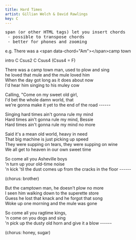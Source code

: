 ```yaml
---
title: Hard Times
artist: Gillian Welch & David Rawlings
key: C
---
```

<pre>
span (or other HTML tags) let you insert chords
 - possible to transpose chords
 - better for phones and zooming
</pre>

e.g. There was a \<span data-chord="Am">\</span>camp town

intro
C Csus2 C Csus4 (Csus4 = F)

There was a <span data-chord="Am"></span>camp town <span data-chord="G"></span>man, used to <span data-chord="F"></span>plow and <span data-chord="C"></span>sing  
<span data-chord="Am"></span>he loved that <span data-chord="G"></span>mule and the <span data-chord="F"></span>mule loved <span data-chord="C"></span>him  
When the <span data-chord="Am"></span>day got <span data-chord="G"></span>long as it <span data-chord="F"></span>does about <span data-chord="C"></span>now  
<span data-chord="Am"></span>I'd hear him <span data-chord="G"></span>singing to his <span data-chord="F"></span>muley <span data-chord="C"></span>cow

<span data-chord="C"></span>Calling, "Come on my <span data-chord="Csus2"></span>sweet old <span data-chord="C"></span>girl<span data-chord="Csus4"></span>,  
<span data-chord="C"></span>I'd bet the <span data-chord="Csus2"></span>whole damn <span data-chord="C"></span>world<span data-chord="Csus2"></span>, that  
<span data-chord="C"></span>we're gonna <span data-chord="Dm"></span>make it <span data-chord="C/E"></span>yet to the end of the <span data-chord="G"></span>road<span data-chord="Gsus"> ------</span><span data-chord="G"></span>

Singing <span data-chord="Am"></span>hard times<span data-chord="G"></span> ain't gonna <span data-chord="F"></span>rule my <span data-chord="C"></span>mind  
<span data-chord="Am"></span>Hard times<span data-chord="G"></span> ain't gonna <span data-chord="F"></span>rule my <span data-chord="C"></span>mind, Bessie  
<span data-chord="Am"></span>Hard times<span data-chord="G"></span> ain't gonna <span data-chord="F"></span>rule my  <span data-chord="G"></span>mind no <span data-chord="C"></span>more<span data-chord="Cmaj7"></span>  

Said it's a <span data-chord="Am"></span>mean old <span data-chord="G"></span>world, <span data-chord="F"></span>heavy in <span data-chord="C"></span>need  
<span data-chord="Am"></span>That big ma<span data-chord="G"></span>chine is just <span data-chord="F"></span>picking up <span data-chord="C"></span>speed  
They were <span data-chord="Am"></span>supping on <span data-chord="G"></span>tears, they were <span data-chord="F"></span>supping on <span data-chord="C"></span>wine  
<span data-chord="Am"></span>We all get to <span data-chord="G"></span>heaven in our <span data-chord="F"></span>own sweet <span data-chord="C"></span>time

So <span data-chord="C"></span>come all you <span data-chord="Csus2"></span>Asheville <span data-chord="C"></span>boys <span data-chord="Csus4"></span>  
'n <span data-chord="C"></span>turn up your <span data-chord="Csus2"></span>old-time <span data-chord="C"></span>noise <span data-chord="Csus4Csus4"></span>  
'n <span data-chord="C"></span>kick 'til the <span data-chord="Dm"></span>dust comes <span data-chord="C/E"></span>up from the cracks in the <span data-chord="G"></span>floor <span data-chord="Gsus"> ------</span><span data-chord="G"></span>

(chorus: brother)

But the <span data-chord="Am"></span>camptown <span data-chord="G"></span>man, he doesn't <span data-chord="F"></span>plow no <span data-chord="C"></span>more  
<span data-chord="Am"></span>I seen him <span data-chord="G"></span>walking down to the <span data-chord="F"></span>superette <span data-chord="C"></span>store  
Guess he <span data-chord="Am"></span>lost that <span data-chord="G"></span>knack and he <span data-chord="F"></span>forgot that <span data-chord="C"></span>song  
<span data-chord="Am"></span>Woke up one <span data-chord="G"></span>morning and the <span data-chord="F"></span>mule was <span data-chord="C"></span>gone

So <span data-chord="C"></span>come all you <span data-chord="Csus2"></span>ragtime <span data-chord="C"></span>kings, <span data-chord="Csus4"></span>  
'n <span data-chord="C"></span>come on you <span data-chord="Csus2"></span>dogs and <span data-chord="C"></span>sing <span data-chord="Csus2"></span>  
'n <span data-chord="C"></span>pick up the <span data-chord="Dm"></span>dusty old <span data-chord="C/E"></span>horn and give it a <span data-chord="G"></span>blow <span data-chord="Gsus"> ------</span><span data-chord="G"></span>

(chorus: honey, sugar)

